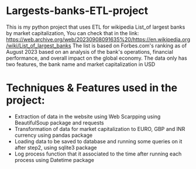 # Largests-banks-ETL-project
This is my python project that uses ETL for wikipedia List_of largest banks by market capitalization, You can check that in the link: 
https://web.archive.org/web/20230908091635%20/https://en.wikipedia.org/wiki/List_of_largest_banks
The list is based on Forbes.com's ranking as of August 2023 based on an analysis of the bank's operations, financial performance, and overall impact on the global economy.
The data only has two features, the bank name and market capitalization in USD

# Techniques & Features used in the project:
- Extraction of data in the website using Web Scarpping using BeautifulSoup package and requests
- Transformation of data for market capitalization to EURO, GBP and INR currency using pandas package
- Loading data to be saved to database and running some queries on it after step2, using sqlite3 package
- Log process function that it associated to the time after running each process using Datetime package
